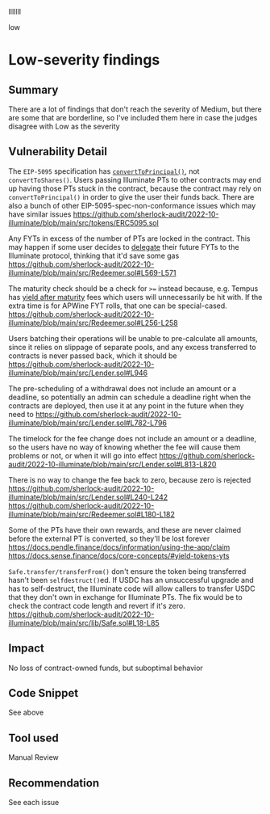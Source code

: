 IllIllI

low

# Low-severity findings

## Summary

There are a lot of findings that don't reach the severity of Medium, but there are some that are borderline, so I've included them here in case the judges disagree with Low as the severity


## Vulnerability Detail

The `EIP-5095` specification has [`convertToPrincipal()`](https://github.com/ethereum/EIPs/blob/30f428a65d3b3673f08532e4622b64280b56178b/EIPS/eip-5095.md?plain=1#L127-L129), not `convertToShares()`. Users passing Illuminate PTs to other contracts may end up having those PTs stuck in the contract, because the contract may rely on `convertToPrincipal()` in order to give the user their funds back. There are also a bunch of other EIP-5095-spec-non-conformance issues which may have similar issues
https://github.com/sherlock-audit/2022-10-illuminate/blob/main/src/tokens/ERC5095.sol


Any FYTs in excess of the number of PTs are locked in the contract. This may happen if some user decides to [delegate](https://github.com/APWine/apwine-smart-contracts-public/blob/ec7468cd879bb245cb0ba2881e9df9141b8e80a3/protocol/contracts/protocol/futures/FutureVault.sol#L221-L223) their future FYTs to the Illuminate protocol, thinking that it'd save some gas
https://github.com/sherlock-audit/2022-10-illuminate/blob/main/src/Redeemer.sol#L569-L571


The maturity check should be a check for `>=` instead because, e.g. Tempus has [yield after maturity](https://docs.tempus.finance/products/master/developer-docs/tempuspool/fees) fees which users will unnecessarily be hit with. If the extra time is for APWine FYT rolls, that one can be special-cased.
https://github.com/sherlock-audit/2022-10-illuminate/blob/main/src/Redeemer.sol#L256-L258


Users batching their operations will be unable to pre-calculate all amounts, since it relies on slippage of separate pools, and any excess transferred to contracts is never passed back, which it should be
https://github.com/sherlock-audit/2022-10-illuminate/blob/main/src/Lender.sol#L946


The pre-scheduling of a withdrawal does not include an amount or a deadline, so potentially an admin can schedule a deadline right when the contracts are deployed, then use it at any point in the future when they need to
https://github.com/sherlock-audit/2022-10-illuminate/blob/main/src/Lender.sol#L782-L796


The timelock for the fee change does not include an amount or a deadline, so the users have no way of knowing whether the fee will cause them problems or not, or when it will go into effect
https://github.com/sherlock-audit/2022-10-illuminate/blob/main/src/Lender.sol#L813-L820


There is no way to change the fee back to zero, because zero is rejected
https://github.com/sherlock-audit/2022-10-illuminate/blob/main/src/Lender.sol#L240-L242
https://github.com/sherlock-audit/2022-10-illuminate/blob/main/src/Redeemer.sol#L180-L182

Some of the PTs have their own rewards, and these are never claimed before the external PT is converted, so they'll be lost forever
https://docs.pendle.finance/docs/information/using-the-app/claim
https://docs.sense.finance/docs/core-concepts/#yield-tokens-yts

`Safe.transfer/transferFrom()` don't ensure the token being transferred hasn't been `selfdestruct()`ed. If USDC has an unsuccessful upgrade and has to self-destruct, the Illuminate code will allow callers to transfer USDC that they don't own in exchange for Illuminate PTs. The fix would be to check the contract code length and revert if it's zero.
https://github.com/sherlock-audit/2022-10-illuminate/blob/main/src/lib/Safe.sol#L18-L85


## Impact

No loss of contract-owned funds, but suboptimal behavior

## Code Snippet
See above

## Tool used

Manual Review

## Recommendation
See each issue
